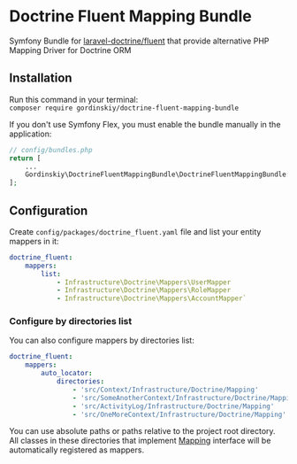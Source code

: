 # Doctrine Fluent Mapping Bundle
Symfony Bundle for [laravel-doctrine/fluent](https://github.com/laravel-doctrine/fluent)
that provide alternative PHP Mapping Driver for Doctrine ORM

## Installation
Run this command in your terminal:  
`composer require gordinskiy/doctrine-fluent-mapping-bundle`

If you don't use Symfony Flex, you must enable the bundle manually in the application:

```php
// config/bundles.php    
return [  
    ...  
    Gordinskiy\DoctrineFluentMappingBundle\DoctrineFluentMappingBundle::class => ['all' => true],  
];
```

## Configuration

Create `config/packages/doctrine_fluent.yaml` file and list your entity mappers in it:
```yml
doctrine_fluent:  
    mappers:  
        list:
            - Infrastructure\Doctrine\Mappers\UserMapper
            - Infrastructure\Doctrine\Mappers\RoleMapper
            - Infrastructure\Doctrine\Mappers\AccountMapper`
```

### Configure by directories list
You can also configure mappers by directories list:
```yml
doctrine_fluent:
    mappers:
        auto_locator:
            directories:
                - 'src/Context/Infrastructure/Doctrine/Mapping'
                - 'src/SomeAnotherContext/Infrastructure/Doctrine/Mapping'
                - 'src/ActivityLog/Infrastructure/Doctrine/Mapping'
                - 'src/OneMoreContext/Infrastructure/Doctrine/Mapping'
```
You can use absolute paths or paths relative to the project root directory.  
All classes in these directories that implement [Mapping](https://github.com/laravel-doctrine/fluent/blob/1.3/src/Mapping.php) interface will be automatically registered as mappers.
